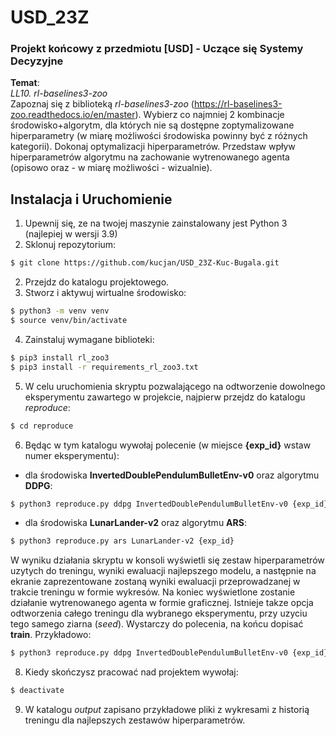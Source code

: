 # USD_23Z

### Projekt końcowy z przedmiotu [USD] - Uczące się Systemy Decyzyjne
**Temat**: </br>
*LL10. rl-baselines3-zoo* </br>
Zapoznaj się z biblioteką *rl-baselines3-zoo* (https://rl-baselines3-zoo.readthedocs.io/en/master).
Wybierz co najmniej 2 kombinacje środowisko+algorytm, dla których nie są dostępne zoptymalizowane hiperparametry (w miarę możliwości środowiska powinny być z różnych kategorii). Dokonaj optymalizacji hiperparametrów. Przedstaw wpływ hiperparametrów algorytmu na zachowanie wytrenowanego agenta (opisowo oraz - w miarę możliwości - wizualnie).

## Instalacja i Uruchomienie

1. Upewnij się, ze na twojej maszynie zainstalowany jest Python 3 (najlepiej w wersji 3.9) 
2. Sklonuj repozytorium:
```bash
$ git clone https://github.com/kucjan/USD_23Z-Kuc-Bugala.git
```
2. Przejdz do katalogu projektowego.
3. Stworz i aktywuj wirtualne środowisko:
```bash
$ python3 -m venv venv
$ source venv/bin/activate
```
4. Zainstaluj wymagane biblioteki:
```bash
$ pip3 install rl_zoo3
$ pip3 install -r requirements_rl_zoo3.txt
```
5. W celu uruchomienia skryptu pozwalającego na odtworzenie dowolnego eksperymentu zawartego w projekcie, najpierw przejdz do katalogu *reproduce*:
```bash
$ cd reproduce
```
6. Będąc w tym katalogu wywołaj polecenie (w miejsce **{exp_id}** wstaw numer eksperymentu):
- dla środowiska **InvertedDoublePendulumBulletEnv-v0** oraz algorytmu **DDPG**:
```bash
$ python3 reproduce.py ddpg InvertedDoublePendulumBulletEnv-v0 {exp_id}
```
- dla środowiska **LunarLander-v2** oraz algorytmu **ARS**:
```bash
$ python3 reproduce.py ars LunarLander-v2 {exp_id}
```
W wyniku działania skryptu w konsoli wyświetli się zestaw hiperparametrów uzytych do treningu, wyniki ewaluacji najlepszego modelu, a następnie na ekranie zaprezentowane zostaną wyniki ewaluacji przeprowadzanej w trakcie treningu w formie wykresów. Na koniec wyświetlone zostanie działanie wytrenowanego agenta w formie graficznej.
Istnieje takze opcja odtworzenia całego treningu dla wybranego eksperymentu, przy uzyciu tego samego ziarna (*seed*). Wystarczy do polecenia, na końcu dopisać **train**. Przykładowo:
```bash
$ python3 reproduce.py ddpg InvertedDoublePendulumBulletEnv-v0 {exp_id} train
```
8. Kiedy skończysz pracować nad projektem wywołaj:
```bash
$ deactivate
```
9. W katalogu *output* zapisano przykładowe pliki z wykresami z historią treningu dla najlepszych zestawów hiperparametrów.
